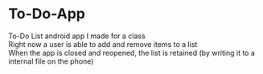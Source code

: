 # To-Do-App
To-Do List android app I made for a class<br>
Right now a user is able to add and remove items to a list<br>
When the app is closed and reopened, the list is retained (by writing it to a internal file on the phone)

